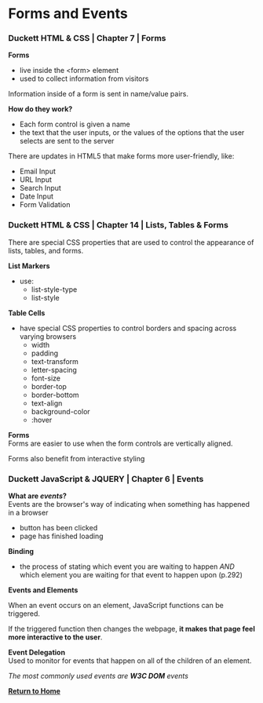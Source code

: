 # Forms and Events

### Duckett HTML & CSS | Chapter 7  | Forms

**Forms**
  - live inside the \<form> element
  - used to collect information from visitors

Information inside of a form is sent in name/value pairs.

**How do they work?**
  - Each form control is given a name
  - the text that the user inputs, or the values of the options that the user selects are sent to the server

There are updates in HTML5 that make forms more user-friendly, like:
  - Email Input
  - URL Input
  - Search Input
  - Date Input
  - Form Validation

### Duckett HTML & CSS | Chapter 14  | Lists, Tables & Forms

There are special CSS properties that are used to control the appearance of lists, tables, and forms. 

**List Markers**
  - use:
      - list-style-type
      - list-style
  
**Table Cells**
  - have special CSS properties to control borders and spacing across varying browsers
      - width
      - padding
      - text-transform
      - letter-spacing
      - font-size
      - border-top
      - border-bottom
      - text-align
      - background-color
      - :hover  

**Forms**  
Forms are easier to use when the form controls are vertically aligned.

Forms also benefit from interactive styling

### Duckett JavaScript & JQUERY | Chapter 6  | Events

**What are *events*?**  
Events are the browser's way of indicating when something has happened in a browser
  - button has been clicked
  - page has finished loading

**Binding**
  - the process of stating which event you are waiting to happen *AND* which element you are waiting for that event to happen upon (p.292)

**Events and Elements**

When an event occurs on an element, JavaScript functions can be triggered.

If the triggered function then changes the webpage, **it makes that page feel more interactive to the user**. 

**Event Delegation**  
Used to monitor for events that happen on all of the children of an element.

*The most commonly used events are **W3C DOM** events*

[**Return to Home**](README.md)

